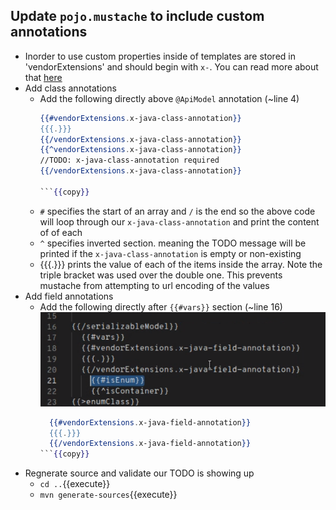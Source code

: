 ## Update `pojo.mustache` to include custom annotations
  - Inorder to use custom properties inside of templates are stored in 'vendorExtensions' and should begin with `x-`. You can read more about that [here](https://swagger.io/docs/specification/openapi-extensions/)
   - Add class annotations
      - Add the following directly above `@ApiModel` annotation (~line 4)
        ```mustache
        {{#vendorExtensions.x-java-class-annotation}}
        {{{.}}}
        {{/vendorExtensions.x-java-class-annotation}}
        {{^vendorExtensions.x-java-class-annotation}}
        //TODO: x-java-class-annotation required
        {{/vendorExtensions.x-java-class-annotation}}

        ```{{copy}}
        
       - `#` specifies the start of an array and `/` is the end so the above code will loop through our `x-java-class-annotation` and print the content of of each
       - `^` specifies inverted section. meaning the TODO message will be printed if the `x-java-class-annotation` is empty or non-existing
       - {{{.}}} prints the value of each of the items inside the array. Note the triple bracket was used over the double one. This prevents mustache from attempting to url encoding of the values
   - Add field annotations
      - Add the following directly after `{{#vars}}` section (~line 16) ![](https://github.com/redhat-appdev-practice/katacoda-scenarios/blob/master/OpenAPI-Templates/assets/Capture.PNG?raw=true)
        ```mustache
          {{#vendorExtensions.x-java-field-annotation}}
          {{{.}}}
          {{/vendorExtensions.x-java-field-annotation}}
        ```{{copy}}
   - Regnerate source and validate our TODO is showing up
      - `cd ..`{{execute}}
      - `mvn generate-sources`{{execute}}
